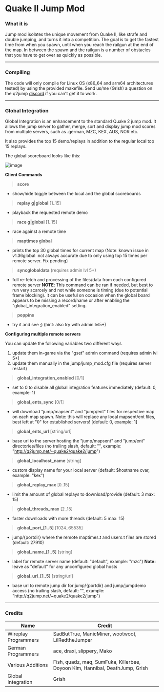 # Quake II Jump Mod

### What it is
Jump mod isolates the unique movement from Quake II, like strafe and double jumping, and turns it into a competition. The goal is to get the fastest time from when you spawn, until when you reach the railgun at the end of the map. In between the spawn and the railgun is a number of obstacles that you have to get over as quickly as possible. 

***
### Compiling
The code will only compile for Linux OS (x86_64 and arm64 architectures tested) by using the provided makefile. Send us/me (Grish) a question on the q2jump [discord](https://discord.q2jump.net) if you can't get it to work.

***
### Global Integration

Global Integration is an enhancement to the standard Quake 2 jump mod. It allows the jump server to gather, merge, sort and display jump mod scores from multiple servers, such as .german, MZC, KEX, AUS, NOR etc.

It also provides the top 15 demo/replays in addition to the regular local top 15 replays.

The global scoreboard looks like this:

![image](https://user-images.githubusercontent.com/87460853/150706584-990d0e1f-6cb5-4fd8-b1b2-71a8aca8f6fa.png)

**Client Commands**

> **score**
  - show/hide toggle between the local and the global scoreboards
> **replay g|global** [1..15]
  - playback the requested remote demo
> **race g|global** [1..15]
  - race against a remote time
> **maptimes global**
  - prints the top 30 global times for current map (Note: known issue in v1.36global: not always accurate due to only using top 15 times per remote server. Fix pending)
> **syncglobaldata** (requires admin lvl 5+)
  - full re-fetch and processing of the files/data from each configured remote server
    **NOTE**: This command can be ran if needed, but best to run very scarcely and not while someone is timing (due to potential frame blocking).
    It can be useful on occasion when the global board appears to be missing a record/name or after enabling the "global_integration_enabled" setting.
> **poppins**
  - try it and see ;) (hint: also try with admin lvl5+)

**Configuring multiple remote servers**

You can update the following variables two different ways

1) update them in-game via the "gset" admin command (requires admin lvl 5+)
2) update them manually in the jump/jump_mod.cfg file (requires server restart)

> **global_integration_enabled** [0/1]
  - set to 0 to disable all global integration features immediately (default: 0, example: 1)
> **global_ents_sync** [0/1]
  - will download "jump/mapsent" and "jump/ent" files for respective map on each map spawn. Note: this will replace any local mapsent/ent files, best left at "0" for established     servers! [default: 0, example: 1]
> **global_ents_url** [string/url]
  - base url to the server hosting the "jump/mapsent" and "jump/ent" directories/files (no trailing slash, default: "", example: "http://q2jump.net/~quake2/quake2/jump")
> **global_localhost_name** [string]
  - custom display name for your local server (default: $hostname cvar, example: "kex")
> **global_replay_max** [0..15]
  - limit the amount of global replays to download/provide (default: 3 max: 15)
> **global_threads_max** [2..15]
  - faster downloads with more threads (default: 5 max: 15)
> **global_port_[1..5]** [1024..65535]
  - jump/{portdir} where the remote maptimes.t and users.t files are stored (default: 27910)
> **global_name_[1..5]** [string]
  - label for remote server name (default: "default", example: "mzc") **Note:** leave as "default" for any unconfigured global hosts
> **global_url_[1..5]** [string/url]
  - base url to remote jump dir for jump/{portdir} and jump/jumpdemo access (no trailing slash, default: "", example: "http://q2jump.net/~quake2/quake2/jump")


***
### Credits
| Name                 | Credit                                                                       |
|----------------------|------------------------------------------------------------------------------|
| Wireplay Programmers | SadButTrue, ManicMiner, wootwoot, LilRedtheJumper                            |
| German Programmers   | ace, draxi, slippery, Mako                                                   |
| Various Additions    | Fish, quadz, maq, SumFuka, Killerbee, Doyoon Kim, Hannibal, DeathJump, Grish |
| Global Integration   | Grish                                                                        |
